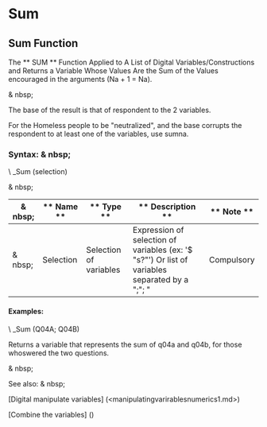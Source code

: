 # Sum

## Sum Function

The ** SUM ** Function Applied to A List of Digital Variables/Constructions and Returns a Variable Whose Values ​​Are the Sum of the Values ​​encouraged in the arguments (Na + 1 = Na).

& nbsp;

The base of the result is that of respondent to the 2 variables.

For the Homeless people to be "neutralized", and the base corrupts the respondent to at least one of the variables, use sumna.

### Syntax: & nbsp;

\ _Sum (selection)

& nbsp;

|& nbsp;|** Name ** |** Type ** |** Description ** |** Note ** |
|--- |--- |--- |--- |--- |
|& nbsp;|Selection |Selection of variables |Expression of selection of variables (ex: '$ "s?"') Or list of variables separated by a ";"; "|Compulsory |


#### Examples:

\ _Sum (Q04A; Q04B)

Returns a variable that represents the sum of q04a and q04b, for those whoswered the two questions.

& nbsp;

See also: & nbsp;

[Digital manipulate variables] (<manipulatingvarirablesnumerics1.md>)

[Combine the variables] (<combine thevariables1.md>)